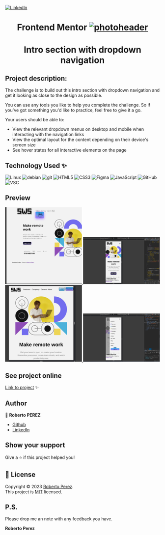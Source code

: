 <a href="https://www.linkedin.com/in/pejir/" target="_blank"><img src="https://img.shields.io/badge/LinkedIn-blue?style=flat&logo=linkedin&labelColor=blue" alt="LinkedIn" /></a>

<h1 align="center">Frontend Mentor
  
   

<a href ="">
    <img src="https://www.frontendmentor.io/static/images/logo-mobile.svg" loading="lazy" alt="photoheader" evi-   width="96" height="96"target="_blank">
  </a>
 
</h1>
<h1 align="center">Intro section with dropdown navigation</h1>

 

<!---
<p>
  <img alt="Version" src="https://img.shields.io/badge/version-pejir-blue.svg?cacheSeconds=2592000" />
  <a href="pejir" target="_blank">
    <img alt="Documentation" src="https://img.shields.io/badge/documentation-yes-brightgreen.svg" />
  </a>
  <a href="https://opensource.org/license/mit/" target="_blank">
    <img alt="License: MIT" src="https://img.shields.io/badge/License-MIT-yellow.svg" />
  </a>
  <a href="https://twitter.com/PerezPejir84" target="_blank">
    <img alt="Twitter: pejir" src="https://img.shields.io/twitter/follow/pejir.svg?style=social" />
  </a>
</p>
---> 
## Project description: 

The challenge is to build out this intro section with dropdown navigation and get it looking as close to the design as possible.

You can use any tools you like to help you complete the challenge. So if you've got something you'd like to practice, feel free to give it a go.

Your users should be able to:

- View the relevant dropdown menus on desktop and mobile when interacting with the navigation links
- View the optimal layout for the content depending on their device's screen size
- See hover states for all interactive elements on the page


## Technology Used ✨
![Linux](https://img.shields.io/badge/Linux-FCC624?style=for-the-badge&logo=linux&logoColor=black)
![debian](https://img.shields.io/badge/debian-red?style=for-the-badge&logo=debian&logoColor=red&color=grey)
![git](https://img.shields.io/badge/GIT-E44C30?style=for-the-badge&logo=git&logoColor=white)
![HTML5](https://img.shields.io/badge/html5-%23E34F26.svg?style=for-the-badge&logo=html5&logoColor=white)
![CSS3](https://img.shields.io/badge/css3-%231572B6.svg?style=for-the-badge&logo=css3&logoColor=white) 
![Figma](https://img.shields.io/badge/figma-%23f24e1e.svg?style=for-the-badge&logo=figma&logoColor=white)
![JavaScript](https://img.shields.io/badge/javascript-%23F7DF1E.svg?style=for-the-badge&logo=javascript&logoColor=black)
![GitHub](https://img.shields.io/badge/github-%23121011.svg?style=for-the-badge&logo=github&logoColor=white) 
![VSC](https://img.shields.io/badge/VISUAL%20studio%20code-%23007acc.svg?style=for-the-badge&logo=Visual%20Studio%20Code&logoColor=white)
 



## Preview

<a href="https://pejir.github.io/Social-media-dashboard-with-theme-switcher/">
  <img src="./screenshots/photo4.png" width="250">
  <img src="./screenshots/photo1.png" width="250">
  <img src="./screenshots/photo2.png" width="250">
  <img src="./screenshots/photo3.png" width="250">
  
</a>


##  See project online 

[Link to project](https://pejir.github.io/intro-section-with-dropdown-navigation-main/) ✨



 

## Author

👤 **Roberto PEREZ**

<!--- 
* [Website](https://pejir.github.io/robertoportfolio.io/ )
* [Twitter](https://twitter.com/pejir)--->
* [Github](https://github.com/pejir)
* [LinkedIn](https://linkedin.com/in/pejir)

<!---
## 🤝 Contributing

Contributions, issues and feature requests are welcome!<br />Feel free to check [issues page](pejir). You can also take a look at the [contributing guide](pejir).
---> 
 
## Show your support

Give a ⭐️ if this project helped you!

<!---
<a href="https://www.patreon.com/pejir">
  <img src="https://c5.patreon.com/external/logo/become_a_patron_button@2x.png" width="160">
</a>
--->

## 📝 License

Copyright © 2023 [Roberto Perez](https://github.com/PeJiR).<br />
This project is [MIT](https://opensource.org/license/mit/) licensed.


P.S.
------------

Please drop me an note with any feedback you have.

**Roberto Perez**
